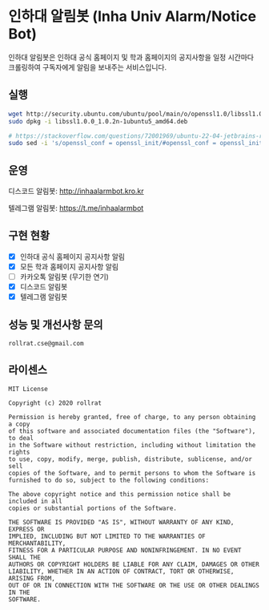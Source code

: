 # 인하대 알림봇 (Inha Univ Alarm/Notice Bot)

인하대 알림봇은 인하대 공식 홈페이지 및 학과 홈페이지의 공지사항을 일정 시간마다
크롤링하여 구독자에게 알림을 보내주는 서비스입니다.

## 실행

```sh
wget http://security.ubuntu.com/ubuntu/pool/main/o/openssl1.0/libssl1.0.0_1.0.2n-1ubuntu5_amd64.deb
sudo dpkg -i libssl1.0.0_1.0.2n-1ubuntu5_amd64.deb

# https://stackoverflow.com/questions/72001969/ubuntu-22-04-jetbrains-rider-cannot-run-integration-tests
sudo sed -i 's/openssl_conf = openssl_init/#openssl_conf = openssl_init/g' /etc/ssl/openssl.cnf 
```

## 운영

디스코드 알림봇: http://inhaalarmbot.kro.kr

텔레그램 알림봇: https://t.me/inhaalarmbot

## 구현 현황

- [x] 인하대 공식 홈페이지 공지사항 알림
- [x] 모든 학과 홈페이지 공지사항 알림
- [ ] 카카오톡 알림봇 (무기한 연기)
- [X] 디스코드 알림봇
- [x] 텔레그램 알림봇

## 성능 및 개선사항 문의

`rollrat.cse@gmail.com`

## 라이센스

```
MIT License

Copyright (c) 2020 rollrat

Permission is hereby granted, free of charge, to any person obtaining a copy
of this software and associated documentation files (the "Software"), to deal
in the Software without restriction, including without limitation the rights
to use, copy, modify, merge, publish, distribute, sublicense, and/or sell
copies of the Software, and to permit persons to whom the Software is
furnished to do so, subject to the following conditions:

The above copyright notice and this permission notice shall be included in all
copies or substantial portions of the Software.

THE SOFTWARE IS PROVIDED "AS IS", WITHOUT WARRANTY OF ANY KIND, EXPRESS OR
IMPLIED, INCLUDING BUT NOT LIMITED TO THE WARRANTIES OF MERCHANTABILITY,
FITNESS FOR A PARTICULAR PURPOSE AND NONINFRINGEMENT. IN NO EVENT SHALL THE
AUTHORS OR COPYRIGHT HOLDERS BE LIABLE FOR ANY CLAIM, DAMAGES OR OTHER
LIABILITY, WHETHER IN AN ACTION OF CONTRACT, TORT OR OTHERWISE, ARISING FROM,
OUT OF OR IN CONNECTION WITH THE SOFTWARE OR THE USE OR OTHER DEALINGS IN THE
SOFTWARE.
```
